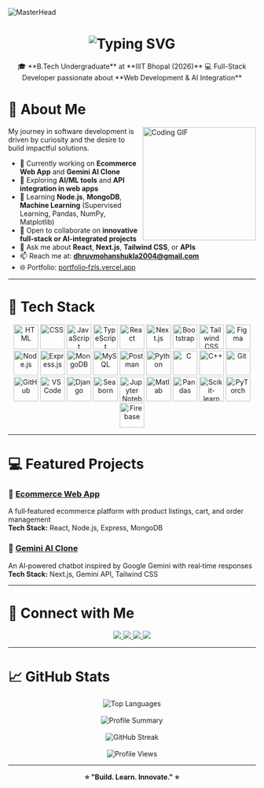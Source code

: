 ![MasterHead](https://capsule-render.vercel.app/api?type=waving&color=gradient&text=Hello!&height=100&section=header)

<h1 align="center">
  <img src="https://readme-typing-svg.herokuapp.com/?font=Righteous&size=35&center=true&vCenter=true&width=500&height=70&duration=4000&lines=Hi+There!+👋;+I'm+Dhruv+Mohan+Shukla!" alt="Typing SVG" />
</h1>

<div align="center">
🎓 **B.Tech Undergraduate** at **IIIT Bhopal (2026)**  
💻 Full-Stack Developer passionate about **Web Development & AI Integration**  
</div>



# 🚀 About Me

<div align="left">
  <img align="right" src="https://media4.giphy.com/media/VbnUQpnihPSIgIXuZv/200w.gif" alt="Coding GIF" width="230" />

My journey in software development is driven by curiosity and the desire to build impactful solutions.

- 🔭 Currently working on **Ecommerce Web App** and **Gemini AI Clone**  
- 🤖 Exploring **AI/ML tools** and **API integration in web apps**  
- 🌱 Learning **Node.js**, **MongoDB**, **Machine Learning** (Supervised Learning, Pandas, NumPy, Matplotlib)  
- 👯 Open to collaborate on **innovative full‑stack or AI‑integrated projects**  
- 💬 Ask me about **React**, **Next.js**, **Tailwind CSS**, or **APIs**  
- 📫 Reach me at: **dhruvmohanshukla2004@gmail.com**  
- 🌐 Portfolio: [portfolio‑fzls.vercel.app](https://portfolio-fzls.vercel.app)  
</div>

---

# 🧰 Tech Stack

<div align="center">
  <img width="50" src="https://raw.githubusercontent.com/marwin1991/profile-technology-icons/refs/heads/main/icons/html.png" title="HTML"/>
  <img width="50" src="https://raw.githubusercontent.com/marwin1991/profile-technology-icons/refs/heads/main/icons/css.png" title="CSS"/>
  <img width="50" src="https://raw.githubusercontent.com/marwin1991/profile-technology-icons/refs/heads/main/icons/javascript.png" title="JavaScript"/>
  <img width="50" src="https://raw.githubusercontent.com/marwin1991/profile-technology-icons/refs/heads/main/icons/typescript.png" title="TypeScript"/>
  <img width="50" src="https://upload.wikimedia.org/wikipedia/commons/a/a7/React-icon.svg" title="React"/>
  <img width="50" src="https://raw.githubusercontent.com/marwin1991/profile-technology-icons/refs/heads/main/icons/next_js.png" title="Next.js"/>
  <img width="50" src="https://upload.wikimedia.org/wikipedia/commons/b/b2/Bootstrap_logo.svg" title="Bootstrap"/>
  <img width="50" src="https://upload.wikimedia.org/wikipedia/commons/d/d5/Tailwind_CSS_Logo.svg" title="Tailwind CSS"/>
  <img width="50" src="https://logowik.com/content/uploads/images/figma.jpg" title="Figma"/>
  <img width="50" src="https://upload.wikimedia.org/wikipedia/commons/d/d9/Node.js_logo.svg" title="Node.js"/>
  <img width="50" src="https://upload.wikimedia.org/wikipedia/commons/6/64/Expressjs.png" title="Express.js"/>
  <img width="50" src="https://raw.githubusercontent.com/marwin1991/profile-technology-icons/refs/heads/main/icons/mongodb.png" title="MongoDB"/>
  <img width="50" src="https://1000logos.net/wp-content/uploads/2020/08/MySQL-Logo.jpg" title="MySQL"/>
  <img width="50" src="https://raw.githubusercontent.com/marwin1991/profile-technology-icons/refs/heads/main/icons/postman.png" title="Postman"/>
  <img width="50" src="https://raw.githubusercontent.com/marwin1991/profile-technology-icons/refs/heads/main/icons/python.png" title="Python"/>
  <img width="50" src="https://raw.githubusercontent.com/marwin1991/profile-technology-icons/refs/heads/main/icons/c.png" title="C"/>
  <img width="50" src="https://raw.githubusercontent.com/marwin1991/profile-technology-icons/refs/heads/main/icons/c++.png" title="C++"/>
  <img width="50" src="https://raw.githubusercontent.com/marwin1991/profile-technology-icons/refs/heads/main/icons/git.png" title="Git"/>
  <img width="50" src="https://raw.githubusercontent.com/marwin1991/profile-technology-icons/refs/heads/main/icons/github.png" title="GitHub"/>
  <img width="50" src="https://raw.githubusercontent.com/marwin1991/profile-technology-icons/refs/heads/main/icons/visual_studio_code.png" title="VS Code"/>
  <img width="50" src="https://www.svgrepo.com/show/353657/django-icon.svg" title="Django"/>
  <img width="50" src="https://avatars.githubusercontent.com/u/22799945?s=200&v=4" title="Seaborn"/>
  <img width="50" src="https://raw.githubusercontent.com/marwin1991/profile-technology-icons/refs/heads/main/icons/jupyter_notebook.png" title="Jupyter Notebook"/>
  <img width="50" src="https://upload.wikimedia.org/wikipedia/commons/2/21/Matlab_Logo.png" title="Matlab"/>
  <img width="50" src="https://pandas.pydata.org/static/img/pandas_mark.svg" title="Pandas"/>
  <img width="50" src="https://upload.wikimedia.org/wikipedia/commons/0/05/Scikit_learn_logo_small.svg" title="Scikit-learn"/>
  <img width="50" src="https://upload.wikimedia.org/wikipedia/commons/1/10/PyTorch_logo_icon.svg" title="PyTorch"/>
  <img width="50" src="https://firebase.google.com/downloads/brand-guidelines/PNG/logo-logomark.png" title="Firebase"/>
</div>

---

# 💻 Featured Projects

### 🛒 [Ecommerce Web App](https://project-12-3.onrender.com/)  
A full‑featured ecommerce platform with product listings, cart, and order management  
**Tech Stack:** React, Node.js, Express, MongoDB

### 🤖 [Gemini AI Clone](https://gemini-clone-tawny-ten.vercel.app/)  
An AI‑powered chatbot inspired by Google Gemini with real‑time responses  
**Tech Stack:** Next.js, Gemini API, Tailwind CSS

---

# 🤝 Connect with Me

<p align="center">
  <a href="https://www.linkedin.com/in/dhruvmohanshukla" target="_blank">
    <img src="https://img.shields.io/badge/LinkedIn-%230077B5.svg?style=for-the-badge&logo=linkedin&logoColor=white"/>
  </a>
  <a href="mailto:dhruvmohanshukla2004@gmail.com">
    <img src="https://img.shields.io/badge/Gmail-D14836?style=for-the-badge&logo=gmail&logoColor=white"/>
  </a>
  <a href="https://www.leetcode.com/dhruv_2_1234" target="_blank">
    <img src="https://img.shields.io/badge/LeetCode-FFA116?style=for-the-badge&logo=leetcode&logoColor=black"/>
  </a>
  <a href="https://kaggle.com/dhruvmohanshukla" target="_blank">
    <img src="https://img.shields.io/badge/Kaggle-20BEFF?style=for-the-badge&logo=kaggle&logoColor=white"/>
  </a>
</p>

---

# 📈 GitHub Stats

<div align="center">
  <img src="https://github-readme-stats.vercel.app/api/top-langs?username=dhruvmohan867&layout=compact&theme=tokyonight" alt="Top Languages" />
  <br/><br/>
  <img src="https://github-profile-summary-cards.vercel.app/api/cards/profile-details?username=dhruvmohan867&theme=tokyonight" alt="Profile Summary" />
  <br/><br/>
  <img src="https://streak-stats.demolab.com?user=dhruvmohan867&theme=tokyonight&border_radius=10" alt="GitHub Streak" />
  <br/><br/>
  <img src="https://komarev.com/ghpvc/?username=dhruvmohan867&style=flat-square&color=blue" alt="Profile Views" />
</div>

---

<p align="center"><strong>⭐️ "Build. Learn. Innovate." ⭐️</strong></p>
